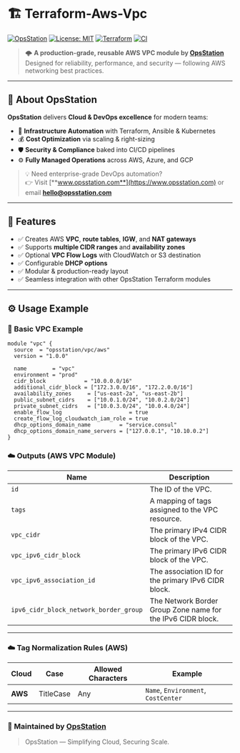 # 🏗️ Terraform-Aws-Vpc

[![OpsStation](https://img.shields.io/badge/Made%20by-OpsStation-blue?style=flat-square&logo=terraform)](https://www.opsstation.com)
[![License: MIT](https://img.shields.io/badge/License-MIT-blue.svg)](LICENSE)
[![Terraform](https://img.shields.io/badge/Terraform-1.6%2B-purple.svg?logo=terraform)](#)
[![CI](https://github.com/OpsStation/terraform-multicloud-labels/actions/workflows/ci.yml/badge.svg)](https://github.com/OpsStation/terraform-multicloud-labels/actions/workflows/ci.yml)

> 🌩️ **A production-grade, reusable AWS VPC module by [OpsStation](https://www.opsstation.com)**  
> Designed for reliability, performance, and security — following AWS networking best practices.
---

## 🏢 About OpsStation

**OpsStation** delivers **Cloud & DevOps excellence** for modern teams:
- 🚀 **Infrastructure Automation** with Terraform, Ansible & Kubernetes
- 💰 **Cost Optimization** via scaling & right-sizing
- 🛡️ **Security & Compliance** baked into CI/CD pipelines
- ⚙️ **Fully Managed Operations** across AWS, Azure, and GCP

> 💡 Need enterprise-grade DevOps automation?  
> 👉 Visit [**www.opsstation.com**](https://www.opsstation.com) or email **hello@opsstation.com**

---
## 🌟 Features

- ✅ Creates AWS **VPC**, **route tables**, **IGW**, and **NAT gateways**
- ✅ Supports **multiple CIDR ranges** and **availability zones**
- ✅ Optional **VPC Flow Logs** with CloudWatch or S3 destination
- ✅ Configurable **DHCP options**
- ✅ Modular & production-ready layout
- ✅ Seamless integration with other OpsStation Terraform modules

---
## ⚙️ Usage Example
### 🧱 Basic VPC Example
```hcl
module "vpc" {
  source  = "opsstation/vpc/aws"
  version = "1.0.0"

  name        = "vpc"
  environment = "prod"
  cidr_block            = "10.0.0.0/16"
  additional_cidr_block = ["172.3.0.0/16", "172.2.0.0/16"]
  availability_zones     = ["us-east-2a", "us-east-2b"]
  public_subnet_cidrs    = ["10.0.1.0/24", "10.0.2.0/24"]
  private_subnet_cidrs   = ["10.0.3.0/24", "10.0.4.0/24"]
  enable_flow_log                     = true
  create_flow_log_cloudwatch_iam_role = true
  dhcp_options_domain_name         = "service.consul"
  dhcp_options_domain_name_servers = ["127.0.0.1", "10.10.0.2"]
}

```
### ☁️ Outputs (AWS VPC Module)

| Name                                   | Description                                                        |
|---------------------------------------|--------------------------------------------------------------------|
| `id`                                  | The ID of the VPC.                                                 |
| `tags`                                | A mapping of tags assigned to the VPC resource.                    |
| `vpc_cidr`                            | The primary IPv4 CIDR block of the VPC.                             |
| `vpc_ipv6_cidr_block`                 | The primary IPv6 CIDR block of the VPC.                             |
| `vpc_ipv6_association_id`             | The association ID for the primary IPv6 CIDR block.                 |
| `ipv6_cidr_block_network_border_group`| The Network Border Group Zone name for the IPv6 CIDR block.         |

---
### ☁️ Tag Normalization Rules (AWS)

| Cloud | Case      | Allowed Characters | Example                            |
|--------|-----------|------------------|------------------------------------|
| **AWS** | TitleCase | Any              | `Name`, `Environment`, `CostCenter` |

---

### 💙 Maintained by [OpsStation](https://www.opsstation.com)
> OpsStation — Simplifying Cloud, Securing Scale.

